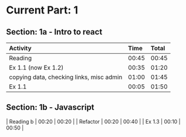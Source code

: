 # Current Part: 1

## Section: 1a - Intro to react

| Activity                                  | Time  | Total |
|:---------                                 |:------|:------|
| Reading                                   | 00:45 | 00:45 |
| Ex 1.1 (now Ex 1.2)                       | 00:35 | 01:20 |
| copying data, checking links, misc admin  | 01:00 | 01:45 |
| Ex 1.1                                    | 00:05 | 01:50 |

## Section: 1b - Javascript

| Reading b                                 | 00:20 | 00:20 |
| Refactor                                  | 00:20 | 00:40 |
| Ex 1.3                                    | 00:10 | 00:50 |